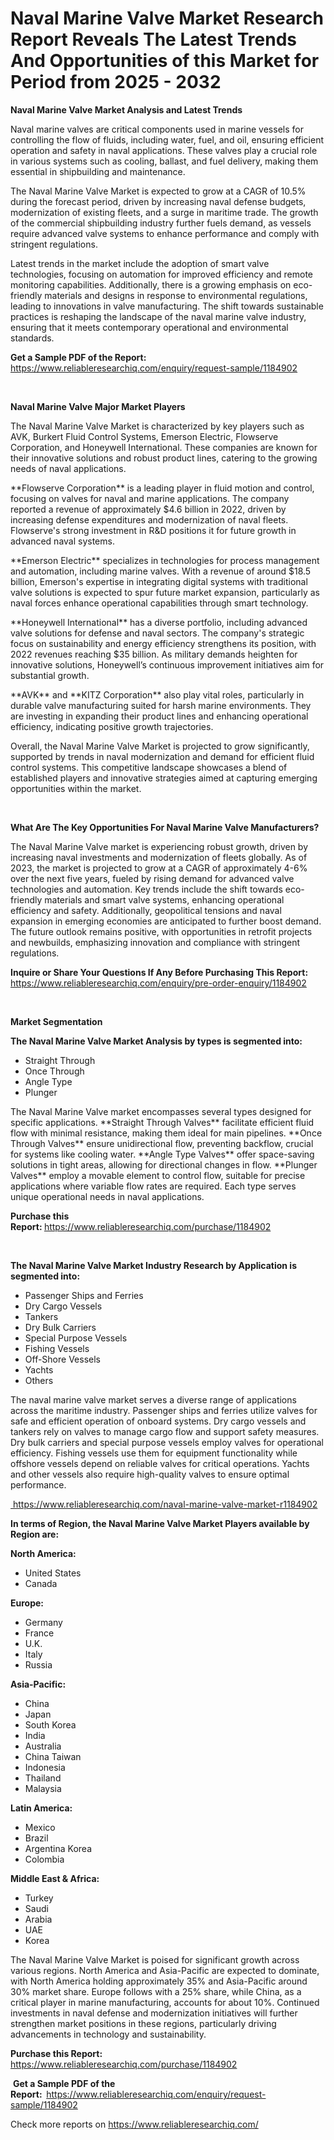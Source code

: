 <p><h1>Naval Marine Valve Market Research Report Reveals The Latest Trends And Opportunities of this Market for Period from 2025 - 2032</h1></p><p><strong>Naval Marine Valve Market Analysis and Latest Trends</strong></p>
<p><p>Naval marine valves are critical components used in marine vessels for controlling the flow of fluids, including water, fuel, and oil, ensuring efficient operation and safety in naval applications. These valves play a crucial role in various systems such as cooling, ballast, and fuel delivery, making them essential in shipbuilding and maintenance.</p><p>The Naval Marine Valve Market is expected to grow at a CAGR of 10.5% during the forecast period, driven by increasing naval defense budgets, modernization of existing fleets, and a surge in maritime trade. The growth of the commercial shipbuilding industry further fuels demand, as vessels require advanced valve systems to enhance performance and comply with stringent regulations. </p><p>Latest trends in the market include the adoption of smart valve technologies, focusing on automation for improved efficiency and remote monitoring capabilities. Additionally, there is a growing emphasis on eco-friendly materials and designs in response to environmental regulations, leading to innovations in valve manufacturing. The shift towards sustainable practices is reshaping the landscape of the naval marine valve industry, ensuring that it meets contemporary operational and environmental standards.</p></p>
<p><strong>Get a Sample PDF of the Report:&nbsp;</strong> <a href="https://www.reliableresearchiq.com/enquiry/request-sample/1184902?utm_campaign=2730&utm_medium=2&utm_source=Github&utm_content=ia&utm_term=22032025&utm_id=naval-marine-valve">https://www.reliableresearchiq.com/enquiry/request-sample/1184902</a></p>
<p>&nbsp;</p>
<p><strong>Naval Marine Valve Major Market Players</strong></p>
<p><p>The Naval Marine Valve Market is characterized by key players such as AVK, Burkert Fluid Control Systems, Emerson Electric, Flowserve Corporation, and Honeywell International. These companies are known for their innovative solutions and robust product lines, catering to the growing needs of naval applications. </p><p>**Flowserve Corporation** is a leading player in fluid motion and control, focusing on valves for naval and marine applications. The company reported a revenue of approximately $4.6 billion in 2022, driven by increasing defense expenditures and modernization of naval fleets. Flowserve's strong investment in R&D positions it for future growth in advanced naval systems.</p><p>**Emerson Electric** specializes in technologies for process management and automation, including marine valves. With a revenue of around $18.5 billion, Emerson's expertise in integrating digital systems with traditional valve solutions is expected to spur future market expansion, particularly as naval forces enhance operational capabilities through smart technology.</p><p>**Honeywell International** has a diverse portfolio, including advanced valve solutions for defense and naval sectors. The company's strategic focus on sustainability and energy efficiency strengthens its position, with 2022 revenues reaching $35 billion. As military demands heighten for innovative solutions, Honeywell’s continuous improvement initiatives aim for substantial growth.</p><p>**AVK** and **KITZ Corporation** also play vital roles, particularly in durable valve manufacturing suited for harsh marine environments. They are investing in expanding their product lines and enhancing operational efficiency, indicating positive growth trajectories.</p><p>Overall, the Naval Marine Valve Market is projected to grow significantly, supported by trends in naval modernization and demand for efficient fluid control systems. This competitive landscape showcases a blend of established players and innovative strategies aimed at capturing emerging opportunities within the market.</p></p>
<p>&nbsp;</p>
<p><strong>What Are The Key Opportunities For Naval Marine Valve Manufacturers?</strong></p>
<p><p>The Naval Marine Valve market is experiencing robust growth, driven by increasing naval investments and modernization of fleets globally. As of 2023, the market is projected to grow at a CAGR of approximately 4-6% over the next five years, fueled by rising demand for advanced valve technologies and automation. Key trends include the shift towards eco-friendly materials and smart valve systems, enhancing operational efficiency and safety. Additionally, geopolitical tensions and naval expansion in emerging economies are anticipated to further boost demand. The future outlook remains positive, with opportunities in retrofit projects and newbuilds, emphasizing innovation and compliance with stringent regulations.</p></p>
<p><strong>Inquire or Share Your Questions If Any Before Purchasing This Report:</strong> <a href="https://www.reliableresearchiq.com/enquiry/pre-order-enquiry/1184902?utm_campaign=2730&utm_medium=2&utm_source=Github&utm_content=ia&utm_term=22032025&utm_id=naval-marine-valve">https://www.reliableresearchiq.com/enquiry/pre-order-enquiry/1184902</a></p>
<p>&nbsp;</p>
<p><strong>Market Segmentation</strong></p>
<p><strong>The Naval Marine Valve Market Analysis by types is segmented into:</strong></p>
<p><ul><li>Straight Through</li><li>Once Through</li><li>Angle Type</li><li>Plunger</li></ul></p>
<p><p>The Naval Marine Valve market encompasses several types designed for specific applications. **Straight Through Valves** facilitate efficient fluid flow with minimal resistance, making them ideal for main pipelines. **Once Through Valves** ensure unidirectional flow, preventing backflow, crucial for systems like cooling water. **Angle Type Valves** offer space-saving solutions in tight areas, allowing for directional changes in flow. **Plunger Valves** employ a movable element to control flow, suitable for precise applications where variable flow rates are required. Each type serves unique operational needs in naval applications.</p></p>
<p><strong>Purchase this Report:&nbsp;</strong><a href="https://www.reliableresearchiq.com/purchase/1184902?utm_campaign=2730&utm_medium=2&utm_source=Github&utm_content=ia&utm_term=22032025&utm_id=naval-marine-valve">https://www.reliableresearchiq.com/purchase/1184902</a></p>
<p>&nbsp;</p>
<p><strong>The Naval Marine Valve Market Industry Research by Application is segmented into:</strong></p>
<p><ul><li>Passenger Ships and Ferries</li><li>Dry Cargo Vessels</li><li>Tankers</li><li>Dry Bulk Carriers</li><li>Special Purpose Vessels</li><li>Fishing Vessels</li><li>Off-Shore Vessels</li><li>Yachts</li><li>Others</li></ul></p>
<p><p>The naval marine valve market serves a diverse range of applications across the maritime industry. Passenger ships and ferries utilize valves for safe and efficient operation of onboard systems. Dry cargo vessels and tankers rely on valves to manage cargo flow and support safety measures. Dry bulk carriers and special purpose vessels employ valves for operational efficiency. Fishing vessels use them for equipment functionality while offshore vessels depend on reliable valves for critical operations. Yachts and other vessels also require high-quality valves to ensure optimal performance.</p></p>
<p><a href="https://www.reliableresearchiq.com/naval-marine-valve-market-r1184902?utm_campaign=2730&utm_medium=2&utm_source=Github&utm_content=ia&utm_term=22032025&utm_id=naval-marine-valve">&nbsp;https://www.reliableresearchiq.com/naval-marine-valve-market-r1184902</a></p>
<p><strong>In terms of Region, the Naval Marine Valve Market Players available by Region are:</strong></p>
<p>
    <p> <strong> North America: </strong>
        <ul>
            <li>United States</li>
            <li>Canada</li>
        </ul>
        </p> 
    <p> <strong> Europe: </strong>
        <ul>
            <li>Germany</li>
            <li>France</li>
            <li>U.K.</li>
            <li>Italy</li>
            <li>Russia</li>
        </ul>
        </p> 
    <p> <strong> Asia-Pacific: </strong>
        <ul>
            <li>China</li>
            <li>Japan</li>
            <li>South Korea</li>
            <li>India</li>
            <li>Australia</li>
            <li>China Taiwan</li>
            <li>Indonesia</li>
            <li>Thailand</li>
            <li>Malaysia</li>
        </ul>
        </p> 
    <p> <strong> Latin America: </strong>
        <ul>
            <li>Mexico</li>
            <li>Brazil</li>
            <li>Argentina Korea</li>
            <li>Colombia</li>
        </ul>
        </p> 
    <p> <strong> Middle East & Africa: </strong>
        <ul>
            <li>Turkey</li>
            <li>Saudi</li>
            <li>Arabia</li>
            <li>UAE</li>
            <li>Korea</li>
        </ul>
    </p>
    </p>
<p><p>The Naval Marine Valve Market is poised for significant growth across various regions. North America and Asia-Pacific are expected to dominate, with North America holding approximately 35% and Asia-Pacific around 30% market share. Europe follows with a 25% share, while China, as a critical player in marine manufacturing, accounts for about 10%. Continued investments in naval defense and modernization initiatives will further strengthen market positions in these regions, particularly driving advancements in technology and sustainability.</p></p>
<p><strong>Purchase this Report: </strong><a href="https://www.reliableresearchiq.com/purchase/1184902?utm_campaign=2730&utm_medium=2&utm_source=Github&utm_content=ia&utm_term=22032025&utm_id=naval-marine-valve">https://www.reliableresearchiq.com/purchase/1184902</a></p>
<p>&nbsp;<strong>Get a Sample PDF of the Report:&nbsp;&nbsp;</strong><a href="https://www.reliableresearchiq.com/enquiry/request-sample/1184902?utm_campaign=2730&utm_medium=2&utm_source=Github&utm_content=ia&utm_term=22032025&utm_id=naval-marine-valve">https://www.reliableresearchiq.com/enquiry/request-sample/1184902</a></p>
<p><strong></strong></p>
<p>Check more reports on <a href="https://www.reliableresearchiq.com/?utm_campaign=2730&utm_medium=2&utm_source=Github&utm_content=ia&utm_term=22032025&utm_id=naval-marine-valve">https://www.reliableresearchiq.com/</a></p>